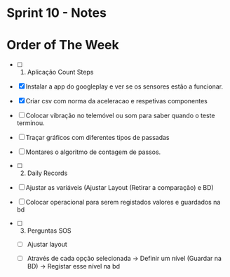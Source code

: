 # Sprint 10 - Notes 

# Order of The Week

- [ ]  1. Aplicação Count Steps 
  - [x]  Instalar a app do googleplay e ver se os sensores estão a funcionar.
  - [x]  Criar csv com norma da aceleracao e respetivas componentes
  - [ ]  Colocar vibração no telemóvel ou som para saber quando o teste terminou.
  - [ ]  Traçar gráficos com diferentes tipos de passadas
  - [ ]  Montares o algoritmo de contagem de passos.

- [ ]  2. Daily Records
  - [ ] Ajustar as variáveis (Ajustar Layout (Retirar a comparação) e BD) 
  - [ ] Colocar operacional para serem registados valores e guardados na bd 
  
- [ ] 3. Perguntas SOS
  - [ ] Ajustar layout 
  - [ ] Através de cada opção selecionada -> Definir um nível (Guardar na BD) -> Registar esse nível na bd


